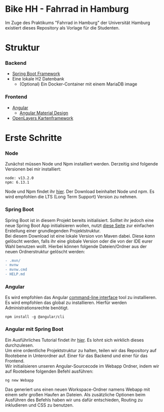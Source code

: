 # Bike HH - Fahrrad in Hamburg
Im Zuge des Praktikums "Fahrrad in Hamburg" der Universität Hamburg existiert dieses Repository als Vorlage für die Studenten.

# Struktur
### Backend
* [Spring Boot Framework](https://spring.io/projects/spring-boot)
* Eine lokale H2 Datenbank
    * (Optional) Ein Docker-Container mit einem MariaDB image

### Frontend
* [Angular](https://angular.io)
    * [Angular Material Design](https://material.angular.io/)
* [OpenLayers Kartenframework](https://openlayers.org/)

# Erste Schritte

### Node
Zunächst müssen Node und Npm installiert werden. Derzeitig sind folgende Versionen bei mir installiert:
```
node: v13.2.0
npm: 6.13.1
```

Node und Npm findet ihr [hier](https://nodejs.org/en/download/). Der Download beinhaltet Node und npm. Es wird empfohlen die LTS (Long Term Support) Version zu nehmen.

### Spring Boot
Spring Boot ist in diesem Projekt bereits initialisiert. Solltet ihr jedoch eine neue Spring Boot App initialisieren wollen, nutzt [diese Seite](https://start.spring.io/) zur einfachen Erstellung einer grundlegenden Projektstruktur.  
Bei diesem Download ist eine lokale Version von Maven dabei. Diese *kann* gelöscht werden, falls ihr eine globale Version oder die von der IDE eurer Wahl benutzen wollt.
Hierbei können folgende Dateien/Ordner aus der neuen Ordnerstruktur gelöscht werden:
```diff
- .mvn/
- mvnw
- mvnw.cmd
- HELP.md
```

### Angular
Es wird empfohlen das Angular [command-line interface](https://angular.io/cli) tool zu installieren. Es wird empfohlen das global zu installieren. Hierfür werden Administrationsrechte benötigt.

```
npm install -g @angular/cli
```

### Angular mit Spring Boot
Ein Ausführliches Tutorial findet ihr [hier](https://www.baeldung.com/spring-boot-angular-web). Es lohnt sich wirklich dieses durchzulesen.  
Um eine ordentliche Projektstruktur zu halten, teilen wir das Repository auf Rootebene in Unterordner auf. Einer für das Backend und einer für das Frontend.  
Wir initialisieren unseren Angular-Sourcecode im Webapp Ordner, indem wir auf Rootebene folgenden Befehl ausführen:
```
ng new Webapp
```
Das generiert uns einen neuen Workspace-Ordner namens Webapp mit einem sehr großen Haufen an Dateien. Als zusätzliche Optionen beim Ausführen des Befehls haben wir uns dafür entschieden, Routing zu inkludieren und CSS zu benutzen.
